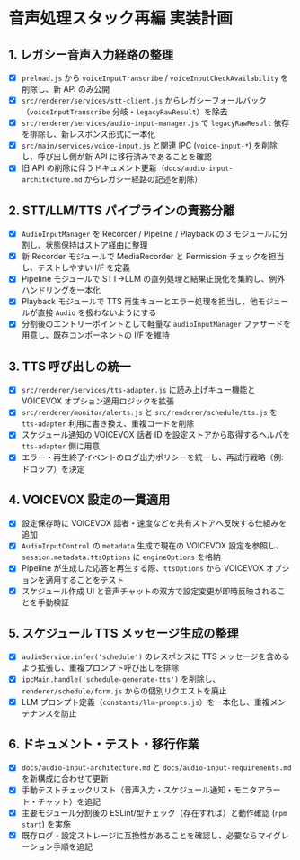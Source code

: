 # 音声処理スタック再編 実装計画

## 1. レガシー音声入力経路の整理
- [x] `preload.js` から `voiceInputTranscribe` / `voiceInputCheckAvailability` を削除し、新 API のみ公開
- [x] `src/renderer/services/stt-client.js` からレガシーフォールバック（`voiceInputTranscribe` 分岐・`legacyRawResult`）を除去
- [x] `src/renderer/services/audio-input-manager.js` で `legacyRawResult` 依存を排除し、新レスポンス形式に一本化
- [x] `src/main/services/voice-input.js` と関連 IPC (`voice-input-*`) を削除し、呼び出し側が新 API に移行済みであることを確認
- [x] 旧 API の削除に伴うドキュメント更新（`docs/audio-input-architecture.md` からレガシー経路の記述を削除）

## 2. STT/LLM/TTS パイプラインの責務分離
- [x] `AudioInputManager` を Recorder / Pipeline / Playback の 3 モジュールに分割し、状態保持はストア経由に整理
- [x] 新 Recorder モジュールで MediaRecorder と Permission チェックを担当し、テストしやすい I/F を定義
- [x] Pipeline モジュールで STT→LLM の直列処理と結果正規化を集約し、例外ハンドリングを一本化
- [x] Playback モジュールで TTS 再生キューとエラー処理を担当し、他モジュールが直接 `Audio` を扱わないようにする
- [x] 分割後のエントリーポイントとして軽量な `audioInputManager` ファサードを用意し、既存コンポーネントの I/F を維持

## 3. TTS 呼び出しの統一
- [x] `src/renderer/services/tts-adapter.js` に読み上げキュー機能と VOICEVOX オプション適用ロジックを拡張
- [x] `src/renderer/monitor/alerts.js` と `src/renderer/schedule/tts.js` を `tts-adapter` 利用に書き換え、重複コードを削除
- [x] スケジュール通知の VOICEVOX 話者 ID を設定ストアから取得するヘルパを `tts-adapter` 側に用意
- [x] エラー・再生終了イベントのログ出力ポリシーを統一し、再試行戦略（例: ドロップ）を決定

## 4. VOICEVOX 設定の一貫適用
- [x] 設定保存時に VOICEVOX 話者・速度などを共有ストアへ反映する仕組みを追加
- [x] `AudioInputControl` の `metadata` 生成で現在の VOICEVOX 設定を参照し、`session.metadata.ttsOptions` に `engineOptions` を格納
- [x] Pipeline が生成した応答を再生する際、`ttsOptions` から VOICEVOX オプションを適用することをテスト
- [x] スケジュール作成 UI と音声チャットの双方で設定変更が即時反映されることを手動検証

## 5. スケジュール TTS メッセージ生成の整理
- [x] `audioService.infer('schedule')` のレスポンスに TTS メッセージを含めるよう拡張し、重複プロンプト呼び出しを排除
- [x] `ipcMain.handle('schedule-generate-tts')` を削除し、`renderer/schedule/form.js` からの個別リクエストを廃止
- [x] LLM プロンプト定義（`constants/llm-prompts.js`）を一本化し、重複メンテナンスを防止

## 6. ドキュメント・テスト・移行作業
- [x] `docs/audio-input-architecture.md` と `docs/audio-input-requirements.md` を新構成に合わせて更新
- [x] 手動テストチェックリスト（音声入力・スケジュール通知・モニタアラート・チャット）を追記
- [x] 主要モジュール分割後の ESLint/型チェック（存在すれば）と動作確認 (`npm start`) を実施
- [x] 既存ログ・設定ストレージに互換性があることを確認し、必要ならマイグレーション手順を追記
